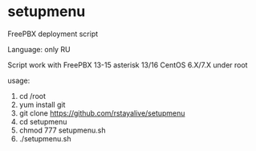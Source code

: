 # setupmenu
FreePBX deployment script

Language: only RU

Script work with FreePBX 13-15 asterisk 13/16 CentOS 6.X/7.X under root

usage:

1. cd /root
2. yum install git
3. git clone https://github.com/rstayalive/setupmenu
4. cd setupmenu
5. chmod 777 setupmenu.sh
6. ./setupmenu.sh
